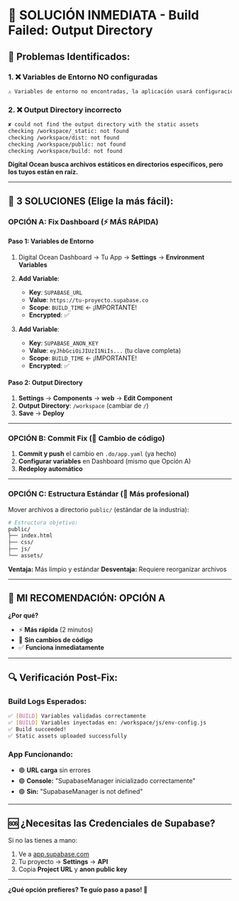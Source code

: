 # 🚨 SOLUCIÓN INMEDIATA - Build Failed: Output Directory

## 🎯 **Problemas Identificados:**

### **1. ❌ Variables de Entorno NO configuradas**
```bash
⚠️ Variables de entorno no encontradas, la aplicación usará configuración manual
```

### **2. ❌ Output Directory incorrecto**
```bash
✘ could not find the output directory with the static assets
checking /workspace/_static: not found
checking /workspace/dist: not found
checking /workspace/public: not found  
checking /workspace/build: not found
```

**Digital Ocean busca archivos estáticos en directorios específicos, pero los tuyos están en raíz.**

---

## 🔧 **3 SOLUCIONES (Elige la más fácil):**

### **OPCIÓN A: Fix Dashboard (⚡ MÁS RÁPIDA)**

#### **Paso 1: Variables de Entorno**
1. Digital Ocean Dashboard → Tu App → **Settings** → **Environment Variables**
2. **Add Variable**:
   - **Key**: `SUPABASE_URL`
   - **Value**: `https://tu-proyecto.supabase.co`
   - **Scope**: `BUILD_TIME` ← ¡IMPORTANTE!
   - **Encrypted**: ✅

3. **Add Variable**:
   - **Key**: `SUPABASE_ANON_KEY`
   - **Value**: `eyJhbGciOiJIUzI1NiIs...` (tu clave completa)
   - **Scope**: `BUILD_TIME` ← ¡IMPORTANTE!
   - **Encrypted**: ✅

#### **Paso 2: Output Directory**
1. **Settings** → **Components** → **web** → **Edit Component**
2. **Output Directory**: `/workspace` (cambiar de `/`)
3. **Save** → **Deploy**

---

### **OPCIÓN B: Commit Fix (🔄 Cambio de código)**
1. **Commit y push** el cambio en `.do/app.yaml` (ya hecho)
2. **Configurar variables** en Dashboard (mismo que Opción A)
3. **Redeploy automático**

---

### **OPCIÓN C: Estructura Estándar (📁 Más profesional)**
Mover archivos a directorio `public/` (estándar de la industria):

```bash
# Estructura objetivo:
public/
├── index.html
├── css/
├── js/
└── assets/
```

**Ventaja:** Más limpio y estándar
**Desventaja:** Requiere reorganizar archivos

---

## 🎯 **MI RECOMENDACIÓN: OPCIÓN A**

**¿Por qué?**
- ⚡ **Más rápida** (2 minutos)
- 🎯 **Sin cambios de código**
- ✅ **Funciona inmediatamente**

---

## 🔍 **Verificación Post-Fix:**

### **Build Logs Esperados:**
```bash
✅ [BUILD] Variables validadas correctamente
✅ [BUILD] Variables inyectadas en: /workspace/js/env-config.js
✅ Build succeeded!
✅ Static assets uploaded successfully
```

### **App Funcionando:**
- 🟢 **URL carga** sin errores
- 🟢 **Console:** "SupabaseManager inicializado correctamente"
- 🟢 **Sin:** "SupabaseManager is not defined"

---

## 🆘 **¿Necesitas las Credenciales de Supabase?**

Si no las tienes a mano:
1. Ve a [app.supabase.com](https://app.supabase.com)
2. Tu proyecto → **Settings** → **API**
3. Copia **Project URL** y **anon public key**

---

**¿Qué opción prefieres? Te guío paso a paso! 🚀**
